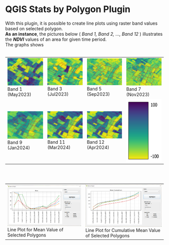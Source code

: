# QGIS Stats by Polygon Plugin

With this plugin, it is possible to create line plots using raster band values based on selected polygon.<br/>
**As an instance**, the pictures below ( *Band 1, Band 2, ..., Band 12* ) illustrates the **_NDVI_** values of an area for given time period.<br/>
The graphs shows 
<br/>
<br/>



<table>
  <tr>
    <td><img width="225" src="../images/band_1.png"><br/>Band 1 (May2023)</td>
    <td><img width="225" src="../images/band_3.png"><br/>Band 3 (Jul2023)</td>
    <td><img width="225" src="../images/band_5.png"><br/>Band 5 (Sep2023)</td>
    <td><img width="225" src="../images/band_7.png"><br/>Band 7 (Nov2023)</td>
  </tr>
  <tr>    
    <td><img width="225" src="../images/band_9.png"><br/>Band 9 (Jan2024)</td>
    <td><img width="225" src="../images/band_12.png"><br/>Band 11 (Mar2024)</td>
    <td><img width="225" src="../images/band_12.png"><br/>Band 12 (Apr2024)</td>
    <td><img width="225" height="200" src="../images/legend.png"></td>
  </tr> 
</table>
<br/>
<br/>
<table>
    <tr>
    <td colspan="2"><img width="475" src="../images/image_2.png"><br/>Line Plot for Mean Value of Selected Polygons</td>
    <td colspan="2"><img width="475" src="../images/image_3.png"><br/>Line Plot for Cumulative Mean Value of Selected Polygons</td>
  </tr>
</table>

